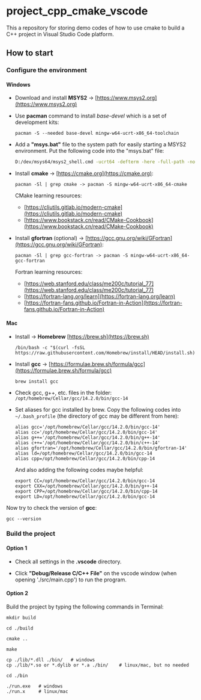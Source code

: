 # project_cpp_cmake_vscode

This a repository for storing demo codes of how to use cmake to build a C++ project in Visual Studio Code platform.

## How to start

### Configure the environment
#### Windows
- Download and install **MSYS2** -> [https://www.msys2.org](https://www.msys2.org)

- Use **pacman** command to install *base-devel* which is a set of development kits:
    ```shell
    pacman -S --needed base-devel mingw-w64-ucrt-x86_64-toolchain
    ```

- Add a **"msys.bat"** file to the system path for easily starting a MSYS2 environment. Put the following code into the "msys.bat" file:
    ```bat
    D:/dev/msys64/msys2_shell.cmd -ucrt64 -defterm -here -full-path -no-start
    ```

- Install **cmake** -> [https://cmake.org](https://cmake.org):
    ```shell
    pacman -Sl | grep cmake -> pacman -S mingw-w64-ucrt-x86_64-cmake
    ```
    CMake learning resources:
    - [https://cliutils.gitlab.io/modern-cmake](https://cliutils.gitlab.io/modern-cmake)
    - [https://www.bookstack.cn/read/CMake-Cookbook](https://www.bookstack.cn/read/CMake-Cookbook)

- Install **gfortran** (optional) -> [https://gcc.gnu.org/wiki/GFortran](https://gcc.gnu.org/wiki/GFortran):
    ```shell
    pacman -Sl | grep gcc-fortran -> pacman -S mingw-w64-ucrt-x86_64-gcc-fortran
    ```
    Fortran learning resources:
    - [https://web.stanford.edu/class/me200c/tutorial_77](https://web.stanford.edu/class/me200c/tutorial_77)
    - [https://fortran-lang.org/learn](https://fortran-lang.org/learn)
    - [https://fortran-fans.github.io/Fortran-in-Action](https://fortran-fans.github.io/Fortran-in-Action)

#### Mac
- Install -> **Homebrew** [https://brew.sh](https://brew.sh)
    ```shell
    /bin/bash -c "$(curl -fsSL https://raw.githubusercontent.com/Homebrew/install/HEAD/install.sh)"
    ```

- Install **gcc** -> [https://formulae.brew.sh/formula/gcc](https://formulae.brew.sh/formula/gcc)
    ```shell
    brew install gcc
    ```
- Check gcc, g++, etc. files in the folder: `/opt/homebrew/Cellar/gcc/14.2.0/bin/gcc-14`

- Set aliases for gcc installed by brew. Copy the following codes into `~/.bash_profile` (the directory of gcc may be different from here):
    ```
    alias gcc='/opt/homebrew/Cellar/gcc/14.2.0/bin/gcc-14'
    alias cc='/opt/homebrew/Cellar/gcc/14.2.0/bin/gcc-14'
    alias g++='/opt/homebrew/Cellar/gcc/14.2.0/bin/g++-14'
    alias c++='/opt/homebrew/Cellar/gcc/14.2.0/bin/c++-14'
    alias gfortran='/opt/homebrew/Cellar/gcc/14.2.0/bin/gfortran-14'
    alias ld=/opt/homebrew/Cellar/gcc/14.2.0/bin/gcc-14
    alias cpp=/opt/homebrew/Cellar/gcc/14.2.0/bin/cpp-14
    ```

    And also adding the following codes maybe helpful:
    ```
    export CC=/opt/homebrew/Cellar/gcc/14.2.0/bin/gcc-14
    export CXX=/opt/homebrew/Cellar/gcc/14.2.0/bin/g++-14
    export CPP=/opt/homebrew/Cellar/gcc/14.2.0/bin/cpp-14
    export LD=/opt/homebrew/Cellar/gcc/14.2.0/bin/gcc-14
    ```

Now try to check the version of **gcc**:
```shell
gcc --version
```

### Build the project

#### Option 1
- Check all settings in the **.vscode** directory.

- Click **"Debug/Release C/C++ File"** on the vscode window (when opening './src/main.cpp') to run the program.

#### Option 2
Build the project by typing the following commands in Terminal:

```shell
mkdir build
```

```shell
cd ./build
```

```shell
cmake ..
```

```shell
make
```

```shell
cp ./lib/*.dll ./bin/   # windows
cp ./lib/*.so or *.dylib or *.a ./bin/    # linux/mac, but no needed
```

```shell
cd ./bin
```

```shell
./run.exe   # windows
./run.x     # linux/mac
```
